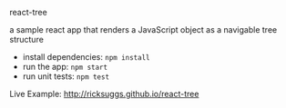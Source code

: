 react-tree

a sample react app that renders a JavaScript object as
a navigable tree structure

* install dependencies: `npm install`
* run the app: `npm start`
* run unit tests: `npm test`

Live Example: http://ricksuggs.github.io/react-tree